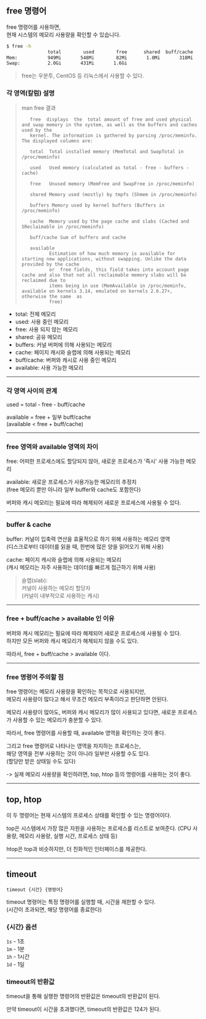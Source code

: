 ## free 명령어

free 명령어를 사용하면,  
현재 시스템의 메모리 사용량을 확인할 수 있습니다.  
```bash
$ free -h
               total        used        free      shared  buff/cache   available
Mem:           949Mi       548Mi        82Mi       1.0Mi       318Mi       239Mi
Swap:          2.0Gi       431Mi       1.6Gi
```

> free는 우분투, CentOS 등 리눅스에서 사용할 수 있다.

### 각 영역(칼럼) 설명

> man free 결과
> 
>        free  displays  the  total amount of free and used physical and swap memory in the system, as well as the buffers and caches used by the  
>        kernel. The information is gathered by parsing /proc/meminfo. The displayed columns are:
> 
>        total  Total installed memory (MemTotal and SwapTotal in /proc/meminfo)
> 
>        used   Used memory (calculated as total - free - buffers - cache)
> 
>        free   Unused memory (MemFree and SwapFree in /proc/meminfo)
> 
>        shared Memory used (mostly) by tmpfs (Shmem in /proc/meminfo)
> 
>        buffers Memory used by kernel buffers (Buffers in /proc/meminfo)
> 
>        cache  Memory used by the page cache and slabs (Cached and SReclaimable in /proc/meminfo)
> 
>        buff/cache Sum of buffers and cache
> 
>        available  
>               Estimation of how much memory is available for starting new applications, without swapping. Unlike the data provided by the cache  
>               or  free fields, this field takes into account page cache and also that not all reclaimable memory slabs will be reclaimed due to  
>               items being in use (MemAvailable in /proc/meminfo, available on kernels 3.14, emulated on kernels 2.6.27+, otherwise the same  as  
>               free)


- total: 전체 메모리
- used: 사용 중인 메모리
- free: 사용 되지 않는 메모리
- shared: 공유 메모리
- buffers: 커널 버퍼에 의해 사용되는 메모리
- cache: 페이지 캐시와 슬랩에 의해 사용되는 메모리
- buff/cache: 버퍼와 캐시로 사용 중인 메모리
- available: 사용 가능한 메모리

---

### 각 영역 사이의 관계

used = total - free - buff/cache

available = free + 일부 buff/cache  
(available < free + buff/cache)

---

### free 영역와 available 영역의 차이

free: 어떠한 프로세스에도 할당되지 않아, 새로운 프로세스가 '즉시' 사용 가능한 메모리

available: 새로운 프로세스가 사용가능한 메모리의 추정치  
(free 메모리 뿐만 아니라 일부 buffer와 cache도 포함한다)

버퍼와 캐시 메모리는 필요에 따라 해제되어 새로운 프로세스에 사용될 수 있다.

---

### buffer & cache

buffer: 커널이 입축력 연산을 효율적으로 하기 위해 사용하는 메모리 영역  
(디스크로부터 데이터를 읽을 때, 한번에 많은 양을 읽어오기 위해 사용)

cache: 페이지 캐시와 슬랩에 의해 사용되는 메모리  
(캐시 메모리는 자주 사용하는 데이터를 빠르게 접근하기 위해 사용)

> 슬랩(slab):  
> 커널이 사용하는 메모리 할당자  
> (커널이 내부적으로 사용하는 캐시)

---

### free + buff/cache > available 인 이유

버퍼와 캐시 메모리는 필요에 따라 해제되어 새로운 프로세스에 사용될 수 있다.  
하지만 모든 버퍼와 캐시 메모리가 해제되지 않을 수도 있다.

따라서, free + buff/cache > available 이다.

---

### free 명령어 주의할 점

free 명령어는 메모리 사용량을 확인하는 목적으로 사용되지만,  
메모리 사용량이 많다고 해서 무조건 메모리 부족이라고 판단하면 안된다.

메모리 사용량이 많아도, 버퍼와 캐시 메모리가 많이 사용되고 있다면,
새로운 프로세스가 사용할 수 있는 메모리가 충분할 수 있다.

따라서, free 명령어를 사용할 때, available 영역을 확인하는 것이 좋다.

그리고 free 명령어로 나타나는 영역을 차지하는 프로세스는,  
해당 영역을 전부 사용하는 것이 아니라 일부만 사용할 수도 있다.  
(할당만 받은 상태일 수도 있다)

-> 실제 메모리 사용량을 확인하려면, top, htop 등의 명령어를 사용하는 것이 좋다.

---

## top, htop

이 두 명령어는 현재 시스템의 프로세스 상태를 확인할 수 있는 명령어이다.

top은 시스템에서 가장 많은 자원을 사용하는 프로세스를 리스트로 보여준다.
(CPU 사용량, 메모리 사용량, 실행 시간, 프로세스 상태 등)

htop은 top과 비슷하지만, 더 친화적인 인터페이스를 제공한다.

---

## timeout

`timeout {시간} {명령어}` 

timeout 명령어는 특정 명령어를 실행할 때, 시간을 제한할 수 있다.  
(시간이 초과되면, 해당 명령어를 종료한다)

### {시간} 옵션

`1s` - 1초  
`1m` - 1분  
`1h` - 1시간  
`1d` - 1일

### timeout의 반환값

timeout을 통해 실행한 명령어의 반환값은 timeout의 반환값이 된다.

만약 timeout이 시간을 초과했다면, timeout의 반환값은 124가 된다.